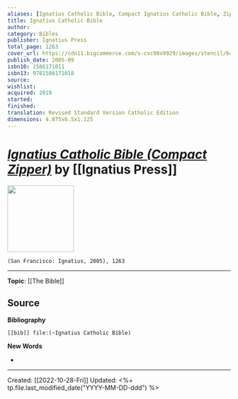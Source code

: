 ```yaml
---
aliases: [Ignatius Catholic Bible, Compact Ignatius Catholic Bible, Zipper Ignatius Catholic Bible]
title: Ignatius Catholic Bible
author: 
category: Bibles
publisher: Ignatius Press
total_page: 1263
cover_url: https://cdn11.bigcommerce.com/s-cvc90x9929/images/stencil/640w/products/1179/1399/IBCZP_r__91421.1617023700.jpg?c=1
publish_date: 2005-09
isbn10: 1586171011
isbn13: 9781586171018
source: 
wishlist:
acquired: 2019
started: 
finished: 
translation: Revised Standard Version Catholic Edition
dimensions: 4.875x6.5x1.125
---
```

# *[Ignatius Catholic Bible (Compact Zipper)](https://ignatius.com/ignatius-bible-compact-ibczp/)* by [[Ignatius Press]]

<img src="https://cdn11.bigcommerce.com/s-cvc90x9929/images/stencil/640w/products/1179/1399/IBCZP_r__91421.1617023700.jpg?c=1" width=150>

`(San Francisco: Ignatius, 2005), 1263`

--- 
**Topic**: [[The Bible]] 

**Source**
- 


**Bibliography**

```query
[[bib]] file:(~Ignatius Catholic Bible)
```
 

**New Words**

- 

---
Created: [[2022-10-28-Fri]]
Updated: <%+ tp.file.last_modified_date("YYYY-MM-DD-ddd") %>
